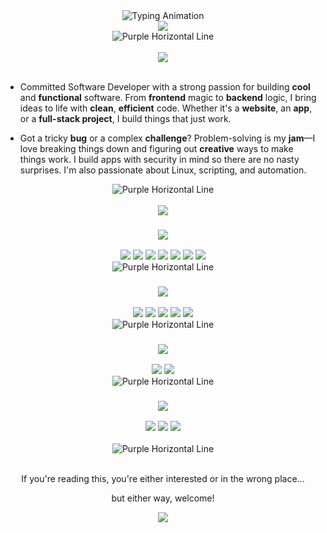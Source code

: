 <div align="center">
    <img src="https://readme-typing-svg.herokuapp.com?font=Fira+Code&weight=700&size=32&duration=2000&pause=1000&color=00FFFF&center=true&vCenter=true&width=600&lines=Heya,+I'm+Sarkhail!;Software+Engineer;CS+Graduate;Passionate+Problem+Solver;Security+Aficionado" alt="Typing Animation">
</div>

<div align="center">
    <img src="https://img.shields.io/badge/Welcome%20to%20my%20Digital%20Playground-6610F2?style=for-the-badge&logo=codeforces&logoColor=white&labelColor=6F42C1&color=6F42C1">
</div>

<div align="center">
    <img src="https://dummyimage.com/1200x4/4169E1/4169E1" alt="Purple Horizontal Line">
</div>

<br>

<div align="center">
    <img src="https://img.shields.io/badge/About me-6F42C1?style=for-the-badge&labelColor=6610F2&color=6F42C1">
</div>
<br>


- <p>Committed Software Developer with a strong passion for building <strong>cool</strong> and <strong>functional</strong> software. From <strong>frontend</strong> magic to <strong>backend</strong> logic, I bring ideas to life with <strong>clean</strong>, <strong>efficient</strong> code. Whether it's a <strong>website</strong>, an <strong>app</strong>, or a <strong>full-stack project</strong>, I build things that just work.</p>
- <p>Got a tricky <strong>bug</strong> or a complex <strong>challenge</strong>? Problem-solving is my <strong>jam</strong>—I love breaking things down and figuring out <strong>creative</strong> ways to make things work. I build apps with security in mind so there are no nasty surprises. I'm also passionate about Linux, scripting, and automation.</strong></p>

<div align="center">
    <img src="https://dummyimage.com/1200x4/4169E1/4169E1" alt="Purple Horizontal Line">
</div>

<br>

<div align="center">
    <img src="https://img.shields.io/badge/Tech%20Stack-6F42C1?style=for-the-badge&labelColor=6610F2&color=6F42C1">
</div>


<div align="center">

### <img src="https://img.shields.io/badge/Frontend-141414?style=for-the-badge&labelColor=141414&color=2c3e50&logoColor=white">

<img src="https://img.shields.io/badge/-HTML-141414?style=flat-square&logo=html5&logoColor=white">
<img src="https://img.shields.io/badge/-CSS-141414?style=flat-square&logo=css3&logoColor=white">
<img src="https://img.shields.io/badge/-JavaScript-141414?style=flat-square&logo=javascript&logoColor=white">
<img src="https://img.shields.io/badge/-TypeScript-141414?style=flat-square&logo=typescript&logoColor=white">
<img src="https://img.shields.io/badge/-React-141414?style=flat-square&logo=react&logoColor=white">
<img src="https://img.shields.io/badge/-Next.js-141414?style=flat-square&logo=nextdotjs&logoColor=white">
<img src="https://img.shields.io/badge/-TailwindCSS-141414?style=flat-square&logo=tailwind-css&logoColor=white">

<div align="center">
    <img src="https://dummyimage.com/530x4/FFFFFF/FFFFFF" alt="Purple Horizontal Line">
</div>

### <img src="https://img.shields.io/badge/Backend-141414?style=for-the-badge&labelColor=141414&color=2c3e50&logoColor=white">

<img src="https://img.shields.io/badge/-Node.js-141414?style=flat-square&logo=node.js&logoColor=white">
<img src="https://img.shields.io/badge/-Express.js-141414?style=flat-square&logo=express&logoColor=white">
<img src="https://img.shields.io/badge/-REST%20APIs-141414?style=flat-square&logo=postman&logoColor=white">
<img src="https://img.shields.io/badge/-PostgreSQL-141414?style=flat-square&logo=postgresql&logoColor=white">
<img src="https://img.shields.io/badge/-MongoDB-141414?style=flat-square&logo=mongodb&logoColor=white">

<div align="center">
    <img src="https://dummyimage.com/530x4/FFFFFF/FFFFFF" alt="Purple Horizontal Line">
</div>

### <img src="https://img.shields.io/badge/Tools-141414?style=for-the-badge&labelColor=141414&color=2c3e50&logoColor=white">

<img src="https://img.shields.io/badge/-Git-141414?style=flat-square&logo=git&logoColor=white">
<img src="https://img.shields.io/badge/-Docker-141414?style=flat-square&logo=docker&logoColor=white">

<div align="center">
    <img src="https://dummyimage.com/530x4/FFFFFF/FFFFFF" alt="Purple Horizontal Line">
</div>

### <img src="https://img.shields.io/badge/Other%20Languages-141414?style=for-the-badge&labelColor=141414&color=2c3e50&logoColor=white">

<img src="https://img.shields.io/badge/-Java-141414?style=flat-square&logo=coffeescript&logoColor=white">
<img src="https://img.shields.io/badge/-Python-141414?style=flat-square&logo=python&logoColor=white">
<img src="https://img.shields.io/badge/-SQL-141414?style=flat-square&logo=buffer&logoColor=white">
</div>

<br>

<div align="center">
    <img src="https://dummyimage.com/1200x4/4169E1/4169E1" alt="Purple Horizontal Line">
</div>

<br>

<div align="center">
    <p>If you're reading this, you're either interested or in the wrong place...</p>
    <p>but either way, welcome!</p>
</div>
<div align="center">
    <img src="https://readme-typing-svg.herokuapp.com?font=Fira+Code&weight=700&size=25&duration=1000&pause=1000&color=00FFFF&center=true&vCenter=true&width=800&lines=Let's+Connect!">
</div>

